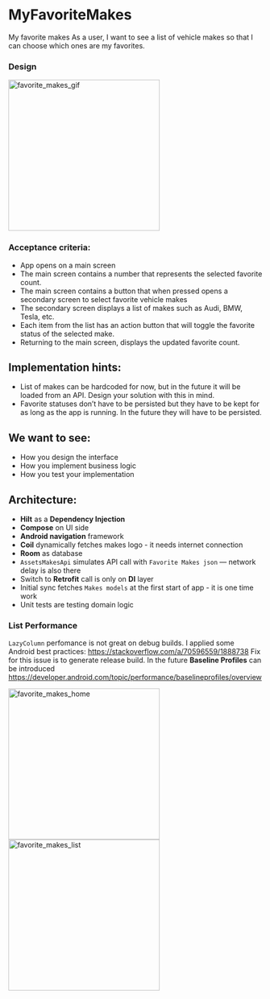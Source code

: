 # MyFavoriteMakes

My favorite makes
As a user, I want to see a list of vehicle makes so that I can choose which ones are my favorites.

### Design
<img width="300" alt="favorite_makes_gif" src="https://user-images.githubusercontent.com/1716445/194426085-4760efdf-4042-47a9-87b5-6c762489329b.gif">

### Acceptance criteria:
- App opens on a main screen
- The main screen contains a number that represents the selected favorite count.
- The main screen contains a button that when pressed opens a secondary screen to select
favorite vehicle makes
- The secondary screen displays a list of makes such as Audi, BMW, Tesla, etc.
- Each item from the list has an action button that will toggle the favorite status of the selected make.
- Returning to the main screen, displays the updated favorite count.

## Implementation hints:
- List of makes can be hardcoded for now, but in the future it will be loaded from an API. Design your
solution with this in mind.
- Favorite statuses don’t have to be persisted but they have to be kept for as long as the app is
running. In the future they will have to be persisted.

## We want to see:
- How you design the interface
- How you implement business logic
- How you test your implementation

## Architecture:
- **Hilt** as a **Dependency Injection**
- **Compose** on UI side
- **Android navigation** framework
- **Coil** dynamically fetches makes logo - it needs internet connection
- **Room** as database
- `AssetsMakesApi` simulates API call with `Favorite Makes json` — network delay is also there
- Switch to **Retrofit** call is only on **DI** layer
- Initial sync fetches `Makes models` at the first start of app - it is one time work
- Unit tests are testing domain logic

### List Performance
`LazyColumn` perfomance is not great on debug builds. I applied some Android best practices: https://stackoverflow.com/a/70596559/1888738
Fix for this issue is to generate release build. In the future **Baseline Profiles** can be introduced https://developer.android.com/topic/performance/baselineprofiles/overview

<p float="middle">
<img width="300" alt="favorite_makes_home" src="https://user-images.githubusercontent.com/1716445/194069687-666a1f20-b51d-498d-be67-b8f2cf85309e.png">
<img width="300" alt="favorite_makes_list" src="https://user-images.githubusercontent.com/1716445/194067521-7f5f18de-6f42-470d-92f5-3b308c0bccaf.png">
</p>

